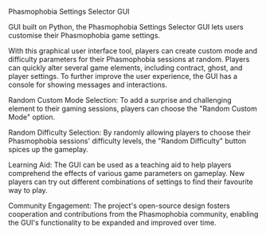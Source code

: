 Phasmophobia Settings Selector GUI

GUI built on Python, the Phasmophobia Settings Selector GUI lets users customise their Phasmophobia game settings. 

With this graphical user interface tool, players can create custom mode and difficulty parameters for their Phasmophobia sessions at random. Players can quickly alter several game elements, including contract, ghost, and player settings. To further improve the user experience, the GUI has a console for showing messages and interactions.

Random Custom Mode Selection: To add a surprise and challenging element to their gaming sessions, players can choose the "Random Custom Mode" option.

Random Difficulty Selection: By randomly allowing players to choose their Phasmophobia sessions' difficulty levels, the "Random Difficulty" button spices up the gameplay.

Learning Aid: The GUI can be used as a teaching aid to help players comprehend the effects of various game parameters on gameplay. New players can try out different combinations of settings to find their favourite way to play.

Community Engagement: The project's open-source design fosters cooperation and contributions from the Phasmophobia community, enabling the GUI's functionality to be expanded and improved over time.

